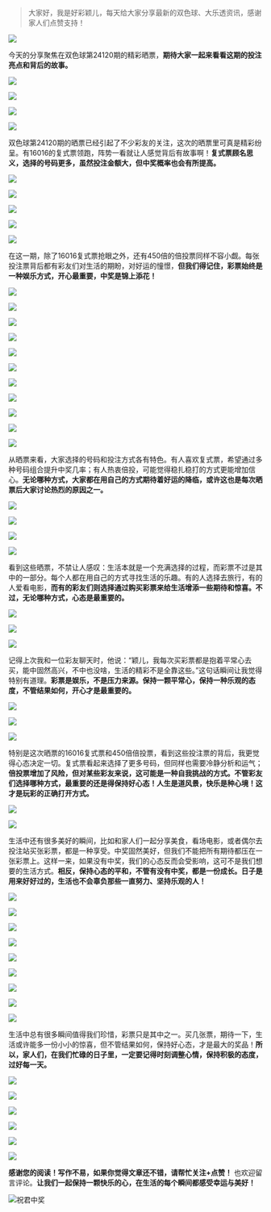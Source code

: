 > 大家好，我是好彩颖儿，每天给大家分享最新的双色球、大乐透资讯，感谢家人们点赞支持！

![](https://cdn.jsdelivr.net/gh/wangwenjie1314/PicCDN/2024-7-11/1720660897499-image.png)


今天的分享聚焦在双色球第24120期的精彩晒票，**期待大家一起来看看这期的投注亮点和背后的故事。**

![](https://cdn.jsdelivr.net/gh/wangwenjie1314/PicCDN/2024-10-20/1729394951895-image.png)

![](https://cdn.jsdelivr.net/gh/wangwenjie1314/PicCDN/2024-10-20/1729394940956-image.png)


![](https://cdn.jsdelivr.net/gh/wangwenjie1314/PicCDN/2024-10-20/1729407216943-image.png)


![](https://cdn.jsdelivr.net/gh/wangwenjie1314/PicCDN/2024-10-20/1729407260709-image.png)


双色球第24120期的晒票已经引起了不少彩友的关注，这次的晒票里可真是精彩纷呈。有16016的复式票领跑，阵势一看就让人感觉背后有故事啊！**复式票顾名思义，选择的号码更多，虽然投注金额大，但中奖概率也会有所提高。**


![](https://cdn.jsdelivr.net/gh/wangwenjie1314/PicCDN/2024-10-20/1729407163753-image.png)

![](https://cdn.jsdelivr.net/gh/wangwenjie1314/PicCDN/2024-10-20/1729405816369-image.png)

![](https://cdn.jsdelivr.net/gh/wangwenjie1314/PicCDN/2024-10-20/1729405847590-image.png)

![](https://cdn.jsdelivr.net/gh/wangwenjie1314/PicCDN/2024-10-20/1729405899517-image.png)

![](https://cdn.jsdelivr.net/gh/wangwenjie1314/PicCDN/2024-10-20/1729405908829-image.png)


在这一期，除了16016复式票抢眼之外，还有450倍的倍投票同样不容小觑。每张投注票背后都有彩友们对生活的期盼，对好运的憧憬，**但我们得记住，彩票始终是一种娱乐方式，开心最重要，中奖是锦上添花！**

![](https://cdn.jsdelivr.net/gh/wangwenjie1314/PicCDN/2024-10-20/1729406124366-image.png)

![](https://cdn.jsdelivr.net/gh/wangwenjie1314/PicCDN/2024-10-20/1729406190244-image.png)


![](https://cdn.jsdelivr.net/gh/wangwenjie1314/PicCDN/2024-10-20/1729394969550-image.png)

![](https://cdn.jsdelivr.net/gh/wangwenjie1314/PicCDN/2024-10-20/1729394962615-image.png)

![](https://cdn.jsdelivr.net/gh/wangwenjie1314/PicCDN/2024-10-20/1729395039856-image.png)

![](https://cdn.jsdelivr.net/gh/wangwenjie1314/PicCDN/2024-10-20/1729395105017-image.png)


![](https://cdn.jsdelivr.net/gh/wangwenjie1314/PicCDN/2024-10-20/1729406235167-image.png)

![](https://cdn.jsdelivr.net/gh/wangwenjie1314/PicCDN/2024-10-20/1729406278780-image.png)


![](https://cdn.jsdelivr.net/gh/wangwenjie1314/PicCDN/2024-10-20/1729406301250-image.png)


![](https://cdn.jsdelivr.net/gh/wangwenjie1314/PicCDN/2024-10-20/1729406350088-image.png)



![](https://cdn.jsdelivr.net/gh/wangwenjie1314/PicCDN/2024-10-20/1729406478724-image.png)



从晒票来看，大家选择的号码和投注方式各有特色。有人喜欢复式票，希望通过多种号码组合提升中奖几率；有人热衷倍投，可能觉得稳扎稳打的方式更能增加信心。**无论哪种方式，大家都在用自己的方式期待着好运的降临，或许这也是每次晒票后大家讨论热烈的原因之一。**

![](https://cdn.jsdelivr.net/gh/wangwenjie1314/PicCDN/2024-10-20/1729395012236-image.png)

![](https://cdn.jsdelivr.net/gh/wangwenjie1314/PicCDN/2024-10-20/1729394977939-image.png)


![](https://cdn.jsdelivr.net/gh/wangwenjie1314/PicCDN/2024-10-20/1729406710863-image.png)


![](https://cdn.jsdelivr.net/gh/wangwenjie1314/PicCDN/2024-10-20/1729406222287-image.png)



看到这些晒票，不禁让人感叹：生活本就是一个充满选择的过程，而彩票不过是其中的一部分。每个人都在用自己的方式寻找生活的乐趣。有的人选择去旅行，有的人爱看电影，**而有的彩友们则选择通过购买彩票来给生活增添一些期待和惊喜。不过，无论哪种方式，心态是最重要的。**

![](https://cdn.jsdelivr.net/gh/wangwenjie1314/PicCDN/2024-10-20/1729406214350-image.png)


![](https://cdn.jsdelivr.net/gh/wangwenjie1314/PicCDN/2024-10-20/1729395029329-image.png)

![](https://cdn.jsdelivr.net/gh/wangwenjie1314/PicCDN/2024-10-20/1729395020967-image.png)



记得上次我和一位彩友聊天时，他说：“颖儿，我每次买彩票都是抱着平常心去买，能中固然高兴，不中也没啥，生活的精彩不是全靠这些。”这句话瞬间让我觉得特别有道理。**彩票是娱乐，不是压力来源。保持一颗平常心，保持一种乐观的态度，不管结果如何，开心才是最重要的。**

![](https://cdn.jsdelivr.net/gh/wangwenjie1314/PicCDN/2024-10-20/1729406409841-image.png)

![](https://cdn.jsdelivr.net/gh/wangwenjie1314/PicCDN/2024-10-20/1729406366419-image.png)


![](https://cdn.jsdelivr.net/gh/wangwenjie1314/PicCDN/2024-10-20/1729406420295-image.png)

特别是这次晒票的16016复式票和450倍倍投票，看到这些投注票的背后，我更觉得心态决定一切。复式票看起来选择了更多号码，但同样也需要冷静分析和运气；**倍投票增加了风险，但对某些彩友来说，这可能是一种自我挑战的方式。不管彩友们选择哪种方式，最重要的还是得保持好心态！人生是道风景，快乐是种心境！这才是玩彩的正确打开方式。**


![](https://cdn.jsdelivr.net/gh/wangwenjie1314/PicCDN/2024-10-20/1729405776101-image.png)

![](https://cdn.jsdelivr.net/gh/wangwenjie1314/PicCDN/2024-10-20/1729405793652-image.png)


生活中还有很多美好的瞬间，比如和家人们一起分享美食，看场电影，或者偶尔去投注站买张彩票，都是一种享受。中奖固然美好，但我们不能把所有期待都压在一张彩票上。这样一来，如果没有中奖，我们的心态反而会受影响，这可不是我们想要的生活方式。**相反，保持心态的平和，不管有没有中奖，都是一份成长。日子是用来好好过的，生活也不会辜负那些一直努力、坚持乐观的人！**


![](https://cdn.jsdelivr.net/gh/wangwenjie1314/PicCDN/2024-10-20/1729405571547-image.png)

![](https://cdn.jsdelivr.net/gh/wangwenjie1314/PicCDN/2024-10-20/1729405565956-image.png)


![](https://cdn.jsdelivr.net/gh/wangwenjie1314/PicCDN/2024-10-20/1729405538763-image.png)

![](https://cdn.jsdelivr.net/gh/wangwenjie1314/PicCDN/2024-10-20/1729405555584-image.png)


![](https://cdn.jsdelivr.net/gh/wangwenjie1314/PicCDN/2024-10-20/1729405547226-image.png)


![](https://cdn.jsdelivr.net/gh/wangwenjie1314/PicCDN/2024-10-20/1729405584499-image.png)

![](https://cdn.jsdelivr.net/gh/wangwenjie1314/PicCDN/2024-10-20/1729405579381-image.png)


![](https://cdn.jsdelivr.net/gh/wangwenjie1314/PicCDN/2024-10-20/1729405617112-image.png)

![](https://cdn.jsdelivr.net/gh/wangwenjie1314/PicCDN/2024-10-20/1729405597291-image.png)


生活中总有很多瞬间值得我们珍惜，彩票只是其中之一。买几张票，期待一下，生活或许能多一份小小的惊喜，但不管结果如何，保持好心态，才是最大的奖品！**所以，家人们，在我们忙碌的日子里，一定要记得时刻调整心情，保持积极的态度，过好每一天。**

![](https://cdn.jsdelivr.net/gh/wangwenjie1314/PicCDN/2024-10-20/1729405429135-image.png)


![](https://cdn.jsdelivr.net/gh/wangwenjie1314/PicCDN/2024-10-20/1729405761436-image.png)


![](https://cdn.jsdelivr.net/gh/wangwenjie1314/PicCDN/2024-10-20/1729395141065-image.png)


![](https://cdn.jsdelivr.net/gh/wangwenjie1314/PicCDN/2024-10-20/1729406691604-image.png)

![](https://cdn.jsdelivr.net/gh/wangwenjie1314/PicCDN/2024-10-20/1729406679719-image.png)


![](https://cdn.jsdelivr.net/gh/wangwenjie1314/PicCDN/2024-10-20/1729406651037-image.png)


**感谢您的阅读！写作不易，如果你觉得文章还不错，请帮忙关注+点赞！** 也欢迎留言评论。**让我们一起保持一颗快乐的心，在生活的每个瞬间都感受幸运与美好！**


![祝君中奖](https://cdn.jsdelivr.net/gh/wangwenjie1314/PicCDN/2024-10-20/1729406524760-ComfyUI_00010_.png)
